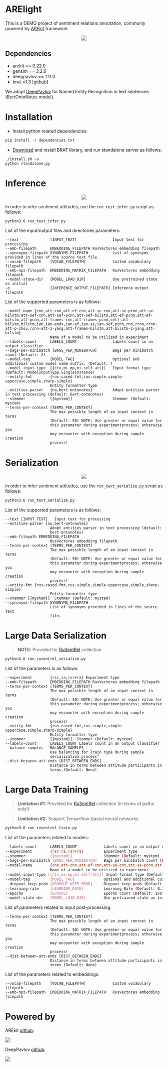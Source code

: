 # ARElight

This is a DEMO project of sentiment relations annotation, 
commonly powered by [AREkit](https://github.com/nicolay-r/AREkit) framework.

<p align="center">
    <img src="logo.png"/>
</p>


## Dependencies

* arekit == 0.22.0
* gensim == 3.2.0
* deeppavlov == 1.11.0
* brat-v1.3 [[github]](https://github.com/nlplab/brat)

We adopt [DeepPavlov](https://github.com/deepmipt/DeepPavlov) 
for Named Entity Recognition in text sentences (BertOntoNotes model).

# Installation

* Install python related dependencies:
```python
pip install -r dependencies.txt
```

* [Download](https://github.com/nlplab/brat/releases/tag/v1.3_Crunchy_Frog) 
  and install BRAT library, and run standalone server as follows:
```
./install.sh -u
python standalone.py
```

# Inference

<p align="center">
    <img src="docs/inference.png"/>
</p>

In order to infer sentiment attitudes, use the `run_test_infer.py` script as follows:
```bash
python3.6 run_test_infer.py
```

List of the input/output files and directories parameters:
```
--text              [INPUT_TEXT]                Input text for processing
--emb-filepath      EMBEDDING_FILEPATH RusVectores embedding filepath
--synonyms-filepath SYNONYMS_FILEPATH           List of synonyms provided in lines of the source text file.
--vocab-filepath    [VOCAB_FILEPATH]            Custom vocabulary filepath
--emb-npz-filepath  EMBEDDING_MATRIX_FILEPATH   RusVectores embedding filepath
--model-state-dir   [MODEL_LOAD_DIR]            Use pretrained state as initial
-o                  [INFERENCE_OUTPUT_FILEPATH] Inference output filepath
```

List of the supported parameters is as follows:
```
--model-name {cnn,att-cnn,att-ef-cnn,att-se-cnn,att-se-pcnn,att-se-bilstm,att-sef-cnn,att-sef-pcnn,att-sef-bilstm,att-ef-pcnn,att-ef-bilstm,att-pcnn,att-frames-cnn,att-frames-pcnn,self-att-bilstm,bilstm,ian,ian-ends,ian-ef,ian-se,ian-sef,pcnn,rnn,rcnn,rcnn-att-p-zhou,rcnn-att-z-yang,att-frames-bilstm,att-bilstm-z-yang,att-bilstm}
                    Name of a model to be utilized in experiment
--labels-count      LABELS_COUNT                Labels count in an output classifier
--bags-per-minibatch [BAGS_PER_MINIBATCH]       Bags per minibatch count (Default: 2)
--model-tag         [MODEL_TAG]                 Optional and additional custom model name suffix. (Default: )
--model-input-type  [{ctx,mi-mp,mi-self-att}]   Input format type (Default: ModelInputType.SingleInstance)
--entity-fmt        {rus-cased-fmt,rus-simple,simple-uppercase,simple,sharp-simple}
                    Entity formatter type
--entities-parser   {no,bert-ontonotes}         Adopt entities parser in text processing (default: bert-ontonotes)
--stemmer           [{mystem}]                  Stemmer (Default: mystem)
--terms-per-context [TERMS_PER_CONTEXT]
                    The max possible length of an input context in terms
                    (Default: 50) NOTE: Use greater or equal value for
                    this parameter during experimentprocess; otherwise you
                    may encounter with exception during sample creation
                    process!
```

# Serialization 

<p align="center">
    <img src="docs/samples.png"/>
</p>

In order to infer sentiment attitudes, use the `run_text_serialize.py` script as follows:
```bash
python3.6 run_text_serialize.py
```

List of the supported parameters is as follows:
```
--text [INPUT_TEXT]   Input text for processing
--entities-parser {no,bert-ontonotes}
                    Adopt entities parser in text processing (default:
                    bert-ontonotes)
--emb-filepath EMBEDDING_FILEPATH
                    RusVectores embedding filepath
--terms-per-context [TERMS_PER_CONTEXT]
                    The max possible length of an input context in terms
                    (Default: 50) NOTE: Use greater or equal value for
                    this parameter during experimentprocess; otherwise you
                    may encounter with exception during sample creation
                    process!
--entity-fmt {rus-cased-fmt,rus-simple,simple-uppercase,simple,sharp-simple}
                    Entity formatter type
--stemmer [{mystem}]  Stemmer (Default: mystem)
--synonyms-filepath SYNONYMS_FILEPATH
                    List of synonyms provided in lines of the source text
                    file.
```

# Large Data Serialization 
> **NOTE:** Provided for [RuSentRel](https://github.com/nicolay-r/RuSentRel) collection

```bash
python3.6 run_rusentrel_serialize.py
```

List of the parameters is as follows:
```
--experiment        {rsr,ra,rsr+ra} Experiment type
--emb-filepath      EMBEDDING_FILEPATH RusVectores embedding filepath
--terms-per-context [TERMS_PER_CONTEXT]
                    The max possible length of an input context in terms
                    (Default: 50) NOTE: Use greater or equal value for
                    this parameter during experimentprocess; otherwise you
                    may encounter with exception during sample creation
                    process!
--entity-fmt        {rus-cased-fmt,rus-simple,simple-uppercase,simple,sharp-simple}
                    Entity formatter type
--stemmer           [{mystem}]  Stemmer (Default: mystem)
--labels-count      LABELS_COUNT Labels count in an output classifier
--balance-samples   BALANCE_SAMPLES
                    Use balancing for Train type during sample
                    serialization process"
--dist-between-att-ends [DIST_BETWEEN_ENDS]
                    Distance in terms between attitude participants in
                    terms.(Default: None)
```

# Large Data Training
> **Limitation #1:** Provided for [RuSentRel](https://github.com/nicolay-r/RuSentRel) 
> collection (in terms of paths only!)

> **Limitation #2:** Support Tensorflow-based neural networks.

```bash
python3.6 run_rusentrel_train.py
```

List of the parameters related to models:
```bash
--labels-count      LABELS_COUNT            Labels count in an output classifier
--experiment        {rsr,ra,rsr+ra}         Experiment type
--stemmer           [{mystem}]              Stemmer (Default: mystem)
--bags-per-minibatch [BAGS_PER_MINIBATCH]   Bags per minibatch count (Default: 2)
--model-name        {cnn,att-cnn,att-ef-cnn,att-se-cnn,att-se-pcnn,att-se-bilstm,att-sef-cnn,att-sef-pcnn,att-sef-bilstm,att-ef-pcnn,att-ef-bilstm,att-pcnn,att-frames-cnn,att-frames-pcnn,self-att-bilstm,bilstm,ian,ian-ends,ian-ef,ian-se,ian-sef,pcnn,rnn,rcnn,rcnn-att-p-zhou,rcnn-att-z-yang,att-frames-bilstm,att-bilstm-z-yang,att-bilstm}
                    Name of a model to be utilized in experiment
--model-input-type [{ctx,mi-mp,mi-self-att}] Input format type (Default: ModelInputType.SingleInstance)
--model-tag         [MODEL_TAG]             Optional and additional custom model name suffix. (Default: )
--dropout-keep-prob [DROPOUT_KEEP_PROB]     Dropout keep prob (Default: 0.5)
--learning-rate     [LEARNING_RATE]         Learning Rate (Default: 0.1) 
--epochs            [EPOCHS]                Epochs count (Default: 150)
--model-state-dir   [MODEL_LOAD_DIR]        Use pretrained state as initial
```

List of parameters related to input post-processing:
```
--terms-per-context [TERMS_PER_CONTEXT]
                    The max possible length of an input context in terms
                    (Default: 50) NOTE: Use greater or equal value for
                    this parameter during experimentprocess; otherwise you
                    may encounter with exception during sample creation
                    process!
--dist-between-att-ends [DIST_BETWEEN_ENDS]
                    Distance in terms between attitude participants in
                    terms.(Default: None)
```

List of the parameters related to embeddings:
```
--vocab-filepath    [VOCAB_FILEPATH]            Custom vocabulary filepath
--emb-npz-filepath  EMBEDDING_MATRIX_FILEPATH   RusVectores embedding filepath
```

# Powered by

AREkit [github](https://github.com/nicolay-r/AREkit):
<p align="centered">
    <img src="arekit_logo.png"/>
</p>

DeepPavlov [github](https://github.com/deepmipt/DeepPavlov):
<p align="centered">
    <img src="deeppavlov.png"/>
</p>
